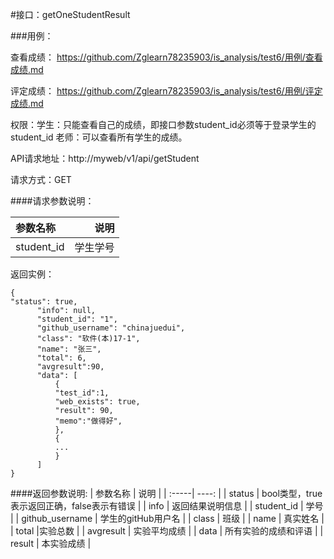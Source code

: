 #接口：getOneStudentResult

###用例：

查看成绩： https://github.com/Zglearn78235903/is_analysis/test6/用例/查看成绩.md

评定成绩： https://github.com/Zglearn78235903/is_analysis/test6/用例/评定成绩.md

权限：学生：只能查看自己的成绩，即接口参数student_id必须等于登录学生的student_id 老师：可以查看所有学生的成绩。

API请求地址：http://myweb/v1/api/getStudent

请求方式：GET

####请求参数说明：

| 参数名称  |  说明 |
| :-----| ----: | 
| student_id | 学生学号 |

返回实例：
```angular2
{
"status": true,
      "info": null,    
      "student_id": "1", 
      "github_username": "chinajuedui", 
      "class": "软件(本)17-1", 
      "name": "张三", 
      "total": 6,
      "avgresult":90,       
      "data": [
          {
          "test_id":1,
          "web_exists": true, 
          "result": 90, 
          "memo":"做得好",
          }, 
          {
          ...
          }
      ] 
}
```

####返回参数说明:
| 参数名称  |  说明 |
| :-----| ----: | 
| status | bool类型，true表示返回正确，false表示有错误 |
| info | 返回结果说明信息 |
| student_id | 学号 |
| github_username | 学生的gitHub用户名 |
| class | 班级 |
| name | 真实姓名 |
| total |实验总数 |
| avgresult | 实验平均成绩 |
| data | 所有实验的成绩和评语 |
| result | 本实验成绩 |

